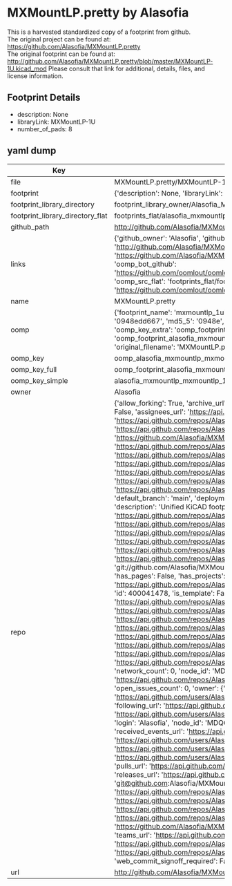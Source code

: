 # MXMountLP.pretty by Alasofia  
This is a harvested standardized copy of a footprint from github.  
The original project can be found at:  
https://github.com/Alasofia/MXMountLP.pretty  
The original footprint can be found at:
http://github.com/Alasofia/MXMountLP.pretty/blob/master/MXMountLP-1U.kicad_mod
Please consult that link for additional, details, files, and license information.  
## Footprint Details
* description: None  
* libraryLink: MXMountLP-1U  
* number_of_pads: 8  
## yaml dump  
| Key | Value |  
| --- | --- |  
| file | MXMountLP.pretty/MXMountLP-1U.kicad_mod |  
| footprint | {'description': None, 'libraryLink': 'MXMountLP-1U', 'number_of_pads': 8} |  
| footprint_library_directory | footprint_library_owner/Alasofia_MXMountLP.pretty |  
| footprint_library_directory_flat | footprints_flat/alasofia_mxmountlp_mxmountlp_1u/working |  
| github_path | http://github.com/Alasofia/MXMountLP.pretty/blob/master/MXMountLP-1U.kicad_mod |  
| links | {'github_owner': 'Alasofia', 'github_repo_name': 'MXMountLP.pretty', 'github_src': 'http://github.com/Alasofia/MXMountLP.pretty/blob/master/MXMountLP-1U.kicad_mod', 'github_src_repo': 'https://github.com/Alasofia/MXMountLP.pretty', 'oomp_bot': 'footprints/alasofia_mxmountlp_mxmountlp_1u/working', 'oomp_bot_github': 'https://github.com/oomlout/oomlout_oomp_footprint_bot/tree/main/footprints/alasofia_mxmountlp_mxmountlp_1u/working', 'oomp_src_flat': 'footprints_flat/footprints_flat/alasofia_mxmountlp_mxmountlp_1u/working', 'oomp_src_flat_github': 'https://github.com/oomlout/oomlout_oomp_footprint_src/tree/main/footprints_flat/alasofia_mxmountlp_mxmountlp_1u/working'} |  
| name | MXMountLP.pretty |  
| oomp | {'footprint_name': 'mxmountlp_1u', 'library_name': 'mxmountlp', 'md5': '0948edd66737a5152d743dd4376775fd', 'md5_10': '0948edd667', 'md5_5': '0948e', 'md5_6': '0948ed', 'oomp_key': 'oomp_alasofia_mxmountlp_mxmountlp_1u', 'oomp_key_extra': 'oomp_footprint_alasofia_mxmountlp_mxmountlp_1u', 'oomp_key_full': 'oomp_footprint_alasofia_mxmountlp_mxmountlp_1u_0948ed', 'oomp_key_simple': 'alasofia_mxmountlp_mxmountlp_1u', 'original_filename': 'MXMountLP.pretty/MXMountLP-1U.kicad_mod', 'owner_name': 'alasofia'} |  
| oomp_key | oomp_alasofia_mxmountlp_mxmountlp_1u |  
| oomp_key_full | oomp_footprint_alasofia_mxmountlp_mxmountlp_1u |  
| oomp_key_simple | alasofia_mxmountlp_mxmountlp_1u |  
| owner | Alasofia |  
| repo | {'allow_forking': True, 'archive_url': 'https://api.github.com/repos/Alasofia/MXMountLP.pretty/{archive_format}{/ref}', 'archived': False, 'assignees_url': 'https://api.github.com/repos/Alasofia/MXMountLP.pretty/assignees{/user}', 'blobs_url': 'https://api.github.com/repos/Alasofia/MXMountLP.pretty/git/blobs{/sha}', 'branches_url': 'https://api.github.com/repos/Alasofia/MXMountLP.pretty/branches{/branch}', 'clone_url': 'https://github.com/Alasofia/MXMountLP.pretty.git', 'collaborators_url': 'https://api.github.com/repos/Alasofia/MXMountLP.pretty/collaborators{/collaborator}', 'comments_url': 'https://api.github.com/repos/Alasofia/MXMountLP.pretty/comments{/number}', 'commits_url': 'https://api.github.com/repos/Alasofia/MXMountLP.pretty/commits{/sha}', 'compare_url': 'https://api.github.com/repos/Alasofia/MXMountLP.pretty/compare/{base}...{head}', 'contents_url': 'https://api.github.com/repos/Alasofia/MXMountLP.pretty/contents/{+path}', 'contributors_url': 'https://api.github.com/repos/Alasofia/MXMountLP.pretty/contributors', 'created_at': '2021-08-26T04:38:41Z', 'default_branch': 'main', 'deployments_url': 'https://api.github.com/repos/Alasofia/MXMountLP.pretty/deployments', 'description': 'Unified KiCAD footprint for many MX mount low profile switches', 'disabled': False, 'downloads_url': 'https://api.github.com/repos/Alasofia/MXMountLP.pretty/downloads', 'events_url': 'https://api.github.com/repos/Alasofia/MXMountLP.pretty/events', 'fork': False, 'forks': 0, 'forks_count': 0, 'forks_url': 'https://api.github.com/repos/Alasofia/MXMountLP.pretty/forks', 'full_name': 'Alasofia/MXMountLP.pretty', 'git_commits_url': 'https://api.github.com/repos/Alasofia/MXMountLP.pretty/git/commits{/sha}', 'git_refs_url': 'https://api.github.com/repos/Alasofia/MXMountLP.pretty/git/refs{/sha}', 'git_tags_url': 'https://api.github.com/repos/Alasofia/MXMountLP.pretty/git/tags{/sha}', 'git_url': 'git://github.com/Alasofia/MXMountLP.pretty.git', 'has_discussions': False, 'has_downloads': True, 'has_issues': True, 'has_pages': False, 'has_projects': True, 'has_wiki': True, 'homepage': None, 'hooks_url': 'https://api.github.com/repos/Alasofia/MXMountLP.pretty/hooks', 'html_url': 'https://github.com/Alasofia/MXMountLP.pretty', 'id': 400041478, 'is_template': False, 'issue_comment_url': 'https://api.github.com/repos/Alasofia/MXMountLP.pretty/issues/comments{/number}', 'issue_events_url': 'https://api.github.com/repos/Alasofia/MXMountLP.pretty/issues/events{/number}', 'issues_url': 'https://api.github.com/repos/Alasofia/MXMountLP.pretty/issues{/number}', 'keys_url': 'https://api.github.com/repos/Alasofia/MXMountLP.pretty/keys{/key_id}', 'labels_url': 'https://api.github.com/repos/Alasofia/MXMountLP.pretty/labels{/name}', 'language': None, 'languages_url': 'https://api.github.com/repos/Alasofia/MXMountLP.pretty/languages', 'license': None, 'merges_url': 'https://api.github.com/repos/Alasofia/MXMountLP.pretty/merges', 'milestones_url': 'https://api.github.com/repos/Alasofia/MXMountLP.pretty/milestones{/number}', 'mirror_url': None, 'name': 'MXMountLP.pretty', 'network_count': 0, 'node_id': 'MDEwOlJlcG9zaXRvcnk0MDAwNDE0Nzg=', 'notifications_url': 'https://api.github.com/repos/Alasofia/MXMountLP.pretty/notifications{?since,all,participating}', 'open_issues': 0, 'open_issues_count': 0, 'owner': {'avatar_url': 'https://avatars.githubusercontent.com/u/84687550?v=4', 'events_url': 'https://api.github.com/users/Alasofia/events{/privacy}', 'followers_url': 'https://api.github.com/users/Alasofia/followers', 'following_url': 'https://api.github.com/users/Alasofia/following{/other_user}', 'gists_url': 'https://api.github.com/users/Alasofia/gists{/gist_id}', 'gravatar_id': '', 'html_url': 'https://github.com/Alasofia', 'id': 84687550, 'login': 'Alasofia', 'node_id': 'MDQ6VXNlcjg0Njg3NTUw', 'organizations_url': 'https://api.github.com/users/Alasofia/orgs', 'received_events_url': 'https://api.github.com/users/Alasofia/received_events', 'repos_url': 'https://api.github.com/users/Alasofia/repos', 'site_admin': False, 'starred_url': 'https://api.github.com/users/Alasofia/starred{/owner}{/repo}', 'subscriptions_url': 'https://api.github.com/users/Alasofia/subscriptions', 'type': 'User', 'url': 'https://api.github.com/users/Alasofia'}, 'private': False, 'pulls_url': 'https://api.github.com/repos/Alasofia/MXMountLP.pretty/pulls{/number}', 'pushed_at': '2021-08-31T19:01:28Z', 'releases_url': 'https://api.github.com/repos/Alasofia/MXMountLP.pretty/releases{/id}', 'size': 64, 'ssh_url': 'git@github.com:Alasofia/MXMountLP.pretty.git', 'stargazers_count': 3, 'stargazers_url': 'https://api.github.com/repos/Alasofia/MXMountLP.pretty/stargazers', 'statuses_url': 'https://api.github.com/repos/Alasofia/MXMountLP.pretty/statuses/{sha}', 'subscribers_count': 1, 'subscribers_url': 'https://api.github.com/repos/Alasofia/MXMountLP.pretty/subscribers', 'subscription_url': 'https://api.github.com/repos/Alasofia/MXMountLP.pretty/subscription', 'svn_url': 'https://github.com/Alasofia/MXMountLP.pretty', 'tags_url': 'https://api.github.com/repos/Alasofia/MXMountLP.pretty/tags', 'teams_url': 'https://api.github.com/repos/Alasofia/MXMountLP.pretty/teams', 'temp_clone_token': None, 'topics': [], 'trees_url': 'https://api.github.com/repos/Alasofia/MXMountLP.pretty/git/trees{/sha}', 'updated_at': '2022-04-23T09:00:50Z', 'url': 'https://api.github.com/repos/Alasofia/MXMountLP.pretty', 'visibility': 'public', 'watchers': 3, 'watchers_count': 3, 'web_commit_signoff_required': False} |  
| url | http://github.com/Alasofia/MXMountLP.pretty |  

